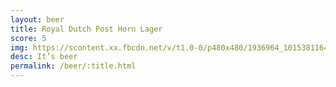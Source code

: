 ```yaml
---
layout: beer
title: Royal Dutch Post Horn Lager
score: 5
img: https://scontent.xx.fbcdn.net/v/t1.0-0/p480x480/1936964_10153811640493745_4599335124953015175_n.jpg?oh=074e51433d0df90a422e7c0ddd1ae46d&oe=5873D999
desc: It’s beer
permalink: /beer/:title.html
---
```

